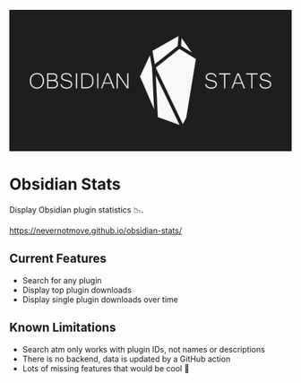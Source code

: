 ![logo](doc/img/banner.png)

# Obsidian Stats
Display Obsidian plugin statistics :chart_with_downwards_trend:.

https://nevernotmove.github.io/obsidian-stats/

## Current Features
- Search for any plugin
- Display top plugin downloads
- Display single plugin downloads over time

## Known Limitations
- Search atm only works with plugin IDs, not names or descriptions
- There is no backend, data is updated by a GitHub action
- Lots of missing features that would be cool :star_struck: